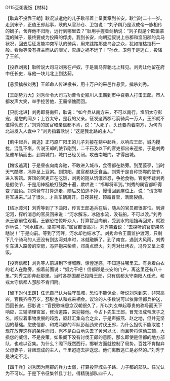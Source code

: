 D115豆粥麦饭【材料】



【耿弇不投靠王朗】耿况派遣他的儿子耿带着上呈奏章到长安，耿当时二十一岁。走到宋子，正值王郎起事，耿的从官孙仓、卫包说：“刘子舆乃是汉成帝一脉相传的嫡子，舍弃他不归附，远行到哪里去？”耿用手握着剑柄说：“刘子舆是个欺骗蒙混的贼子，最终要成为投降的俘虏。我到长安，向朝廷叙说上谷郡和渔阳郡的兵马状况，回去后征发能冲突军队的骑兵，用来践踏那些乌合之众，犹如摧枯拉朽一般。看你等没有择主而从的眼光，灭族之祸不远了！”孙仓、卫包于是逃亡，投降了王郎。

【投靠刘秀】耿听说大司马刘秀在卢奴，于是骑马奔驰北上拜见。刘秀让他留在府中任长史，与他一块儿北上到达蓟。

【悬赏擒杀刘秀】王郎命人传递檄书，用十万户的采邑作悬赏，擒杀刘秀。

【王朗势力大】刘秀命令大司马功曹令史颍川人王霸到市中召募人打击王郎。市人都发声大笑，举手挖苦他，王霸惭愧而回。

【只能北进】刘秀即将南归，耿说：“如今兵从南方来，不可以南行。渔阳太守彭宠，是您的同乡；上谷太守，是我的父亲。征发这两郡弓箭骑兵一万人，王郎就不值得忧虑了。”刘秀的属官和亲信都不肯，说：“人死了，头还要向着南方，为何向北进发入人囊中？”刘秀指着耿说：“这是我北路的主人。”

【蓟中起兵，南逃】正巧原广阳王的儿子刘接在蓟中起兵，以响应王郎，城内搅扰，混乱不堪，传说王郎的使节刚到，二千石及以下的官吏都出来迎接。于是刘秀急催车辆而出，到南城门，城门已经关闭。攻击南城门，才得出城。

【蹭饭逃离】于是昼夜向南奔驰，不敢进入城市，食宿都在路旁。到芜蒌亭，当时天气酷寒，冯异呈上豆粥。到饶阳，属官都缺乏食品。刘秀于是自称邯郸的使节，进入客馆。客馆的官吏正在吃饭，刘秀的随从饥饿难忍，争抢食物。官吏怀疑刘秀是假使节，于是用棒槌敲打鼓数十遍，欺哄说：“邯郸将军到。”刘秀的属官都吓得变了脸色。刘秀登车打算逃走，随后又怕逃不掉，慢慢回到座位上，说：“请邯郸将军进来。”过了很久，才乘车辆离开。日夜兼程，顶霜冒雪，满面裂痕。



【结冰渡河】刘秀等到了下曲阳，传言王郎追兵在后，随从的官员都很害怕。到滹沱河，探听消息的官员回来说：“河水解冻，冰随水流，没有船，不可以渡。”刘秀派王霸前往观看。王霸恐怕惊吓众人，打算暂且向前，受到水的阻挡再回来，就狡诈地说：“河水结冰，坚实可渡。”属官都很高兴。刘秀笑着说：“去探听的官吏果然瞎说！”于是向前。等到了河畔，河水却也结冰了。刘秀命令王霸监护渡河，只剩下几个骑马的人还没有到达河对岸时，冰就融解了。到了南宫，遇到大风雨，刘秀引车进入路旁的空房，冯异抱来柴草，邓禹点燃火，刘秀对灶烤衣，冯异又呈上麦饭。



【投奔信都】刘秀等人前进到下博城西，惊惶迷惑，不知道往哪里去。有身着白衣的老人在路旁，指着前面说：“努力干吧！信都郡是长安的门户，离这里还有八十里。”刘秀立即奔赴那里。当时各郡国都已投降王郎，只有信都太守南阳人任光、和戎太守信都人邳肜不肯归附。

【留下对付王朗】任光自己认为独守孤城，恐怕不能保全，听说刘秀到来，非常高兴，官民齐呼万岁。邳肜也从和戎来相会。议论的人多数说可以依靠信都兵护送，西回长安。邳肜说：“官民歌咏思念汉朝很久了，所以刘玄举起尊贵的称号而天下响应，三辅清理宫室，修治道路，来迎接他。今占卜先生王郎，冒充汉成帝庶子之名，顺应着事物发展的趋势，驱赶汇集乌合之众，于是声振燕、赵之地，但并无坚固的基础。您使信都、和戎两郡的军队彭起劲来讨伐王郎，为什么担忧不能取胜！现在放弃这样的条件而归，岂不是白白地失去了黄河以北，而且势将惊动三辅，大损您的威信，不是良策。如果阁下没有讨伐王郎的意图，那么即使是信都的地方部队，也难以召集。为什么？阁下既然西行，邯郸方面就控制了局势。百姓不肯抛弃父母妻子，背叛现成的主人，千里迢迢去护送您。他们离散逃亡是必然的。”刘秀于是决定不走。

【四千兵】刘秀因为两郡的兵力太弱，打算投奔城头子路、力子都的部队。任光认为不可以。于是下令征集邻县丁壮，得精锐部队四千人。
